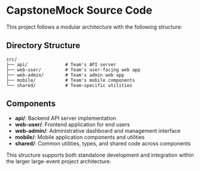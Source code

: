 # CapstoneMock Source Code

This project follows a modular architecture with the following structure:

## Directory Structure

```
src/
├── api/              # Team's API server
├── web-user/         # Team's user-facing web app
├── web-admin/        # Team's admin web app
├── mobile/           # Team's mobile components
└── shared/           # Team-specific utilities
```

## Components

- **api/**: Backend API server implementation
- **web-user/**: Frontend application for end users
- **web-admin/**: Administrative dashboard and management interface
- **mobile/**: Mobile application components and utilities
- **shared/**: Common utilities, types, and shared code across components

This structure supports both standalone development and integration within the larger large-event project architecture.
